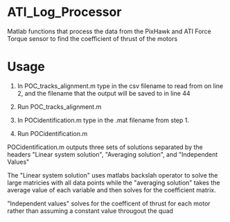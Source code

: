 # ATI_Log_Processor

Matlab functions that process the data from the PixHawk and ATI Force Torque sensor to find the coefficient of thrust of the motors


# Usage

1. In POC_tracks_alignment.m type in the csv filename to read from on line 2, and the filename that the output will be saved to   in line 44
2. Run POC_tracks_alignment.m

3. In POCidentification.m type in the .mat filename from step 1.
4. Run POCidentification.m


POCidentification.m outputs three sets of solutions separated by the headers "Linear system solution", "Averaging solution", and "Independent Values"

The "Linear system solution" uses matlabs backslah operator to solve the large matricies with all data points while the "averaging solution" takes the average value of each variable and then solves for the coefficient matrix.

"Independent values" solves for the coefficent of thrust for each motor rather than assuming a constant value througout the quad
